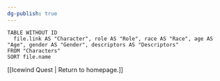 ```yaml
---
dg-publish: true
---
```

```dataview 
TABLE WITHOUT ID
  file.link AS "Character", role AS "Role", race AS "Race", age AS "Age", gender AS "Gender", descriptors AS "Descriptors"
FROM "Characters"
SORT file.name
```

[[Icewind Quest | Return to homepage.]]


